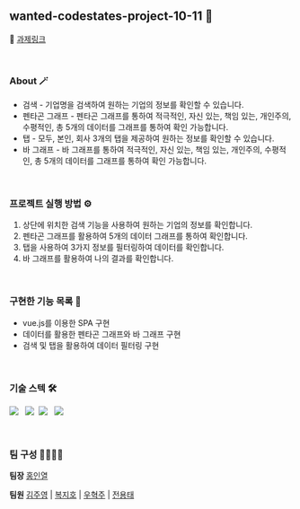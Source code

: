 <br />

## wanted-codestates-project-10-11 🌈

📎 [과제링크](https://flamboyant-borg-cf3d11.netlify.app/)

<br />

### About 🪄

- 검색 - 기업명을 검색하여 원하는 기업의 정보를 확인할 수 있습니다.
- 펜타곤 그래프 - 펜타곤 그래프를 통하여 적극적인, 자신 있는, 책임 있는, 개인주의, 수평적인, 총 5개의 데이터를 그래프를 통하여 확인 가능합니다.
- 탭 - 모두, 본인, 회사 3개의 탭을 제공하여 원하는 정보를 확인할 수 있습니다.
- 바 그래프 - 바 그래프를 통하여 적극적인, 자신 있는, 책임 있는, 개인주의, 수평적인, 총 5개의 데이터를 그래프를 통하여 확인 가능합니다.

<br />

### 프로젝트 실행 방법 ⚙️

1. 상단에 위치한 검색 기능을 사용하여 원하는 기업의 정보를 확인합니다.
2. 펜타곤 그래프를 활용하여 5개의 데이터 그래프를 통하여 확인합니다.
3. 탭을 사용하여 3가지 정보를 필터링하여 데이터를 확인합니다.
4. 바 그래프를 활용하여 나의 결과를 확인합니다.

<br />

### 구현한 기능 목록 📝

- vue.js를 이용한 SPA 구현
- 데이터를 활용한 펜타곤 그래프와 바 그래프 구현
- 검색 및 탭을 활용하여 데이터 필터링 구현

<br />

### 기술 스텍 🛠

<img src="https://img.shields.io/badge/Vue-35485e?style=flat-round&logo=vue.js&logoColor=41b783"/></a> &nbsp;
<img src="https://img.shields.io/badge/HTML5-35485e?style=flat-round&logo=HTML5&logoColor=ea6129"/></a>&nbsp;
<img src="https://img.shields.io/badge/CSS-35485e?style=flat-round&logo=CSS3&logoColor=28a4d8"/></a> &nbsp;
<img src="https://img.shields.io/badge/Vue--Chart.js-35485e?style=flat-round&logo=Axios&logoColor=CA4245"/></a> &nbsp;

<br />

### 팀 구성 👨‍👨‍👧‍👧

**팀장**
[홍인열](https://github.com/hinyc)

**팀원**
[김주영](https://github.com/juo1221) | [복지호](https://github.com/Jiho31) | [우혁주](https://github.com/Space-Belt) | [전용태](https://github.com/yong313)

